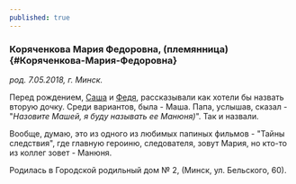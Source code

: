 ```yaml
---
published: true
---
```


### Коряченкова Мария Федоровна, (племянница) {#Коряченкова-Мария-Федоровна}

_род. 7.05.2018, г. Минск._


Перед рождением, [Саша](#Шаппо-Александра-Григорьевна) и [Федя](#Коряченков-Федор-Николаевич), рассказывали как хотели бы назвать вторую дочку.
Среди вариантов, была - Маша.
Папа, услышав, сказал - "_Назовите Машей, я буду называть ее Манюня)_".
Так и назвали.

Вообще, думаю, это из одного из любимых папиных фильмов - "Тайны следствия", где главную героиню, следователя, зовут Мария, но кто-то из коллег зовет - Манюня.

Родилась в Городской родильный дом № 2, (Минск, ул. Бельского, 60).
        
